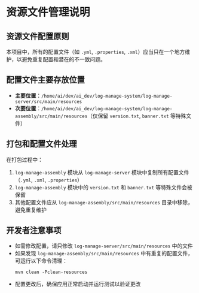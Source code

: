 # 资源文件管理说明

## 资源文件配置原则

本项目中，所有的配置文件（如 `.yml`, `.properties`, `.xml`）应当只在一个地方维护，以避免重复配置和潜在的不一致问题。

## 配置文件主要存放位置

- **主要位置**：`/home/ai/dev/ai_dev/log-manage-system/log-manage-server/src/main/resources`
- **次要位置**：`/home/ai/dev/ai_dev/log-manage-system/log-manage-assembly/src/main/resources`（仅保留 `version.txt`, `banner.txt` 等特殊文件）

## 打包和配置文件处理

在打包过程中：

1. `log-manage-assembly` 模块从 `log-manage-server` 模块中复制所有配置文件（`.yml`, `.xml`, `.properties`）
2. `log-manage-assembly` 模块中的 `version.txt` 和 `banner.txt` 等特殊文件会被保留
3. 其他配置文件应从 `log-manage-assembly/src/main/resources` 目录中移除，避免重复维护

## 开发者注意事项

- 如需修改配置，请只修改 `log-manage-server/src/main/resources` 中的文件
- 如果发现 `log-manage-assembly/src/main/resources` 中有重复的配置文件，可运行以下命令清理：
  ```
  mvn clean -Pclean-resources
  ```
- 配置更改后，确保应用正常启动并运行测试以验证更改 